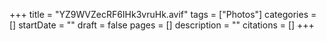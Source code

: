 +++
title = "YZ9WVZecRF6IHk3vruHk.avif"
tags = ["Photos"]
categories = []
startDate = ""
draft = false
pages = []
description = ""
citations = []
+++
